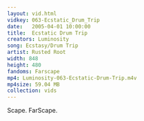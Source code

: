 ```yaml
---
layout: vid.html
vidkey: 063-Ecstatic_Drum_Trip
date:   2005-04-01 10:00:00
title:  Ecstatic Drum Trip
creators: Luminosity
song: Ecstasy/Drum Trip
artist: Rusted Root
width: 848
height: 480
fandoms: Farscape
mp4: Luminosity-063-Ecstatic-Drum-Trip.m4v
mp4size: 59.04 MB
collection: vids
---
```


  <div>
  Scape. FarScape.
  </div>
  